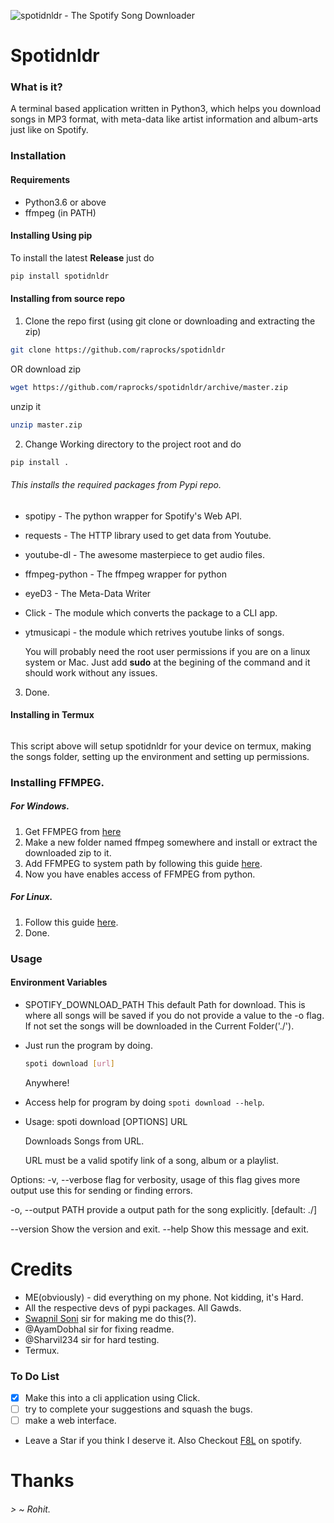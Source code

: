 ![spotidnldr - The Spotify Song Downloader](https://github.com/raprocks/spotidnldr/blob/master/cover.jpg)
# Spotidnldr
### What is it?
A terminal based application written in Python3, which helps you download songs in MP3 format, with meta-data like artist information and album-arts just like on Spotify.

### Installation

#### Requirements
* Python3.6 or above
* ffmpeg (in PATH)

#### Installing Using pip

To install the latest **Release** just do
```sh
pip install spotidnldr
```

#### Installing from source repo
1. Clone the repo first (using git clone or downloading and extracting the zip)
```sh
git clone https://github.com/raprocks/spotidnldr
```
OR
download zip
```sh
wget https://github.com/raprocks/spotidnldr/archive/master.zip
```
unzip it
```sh
unzip master.zip
```

2. Change Working directory to the project root and do
```sh
pip install .
```
###### This installs the required packages from Pypi repo.
  * spotipy - The python wrapper for Spotify's Web API.
  * requests - The HTTP library used to get data from Youtube.
  * youtube-dl - The awesome masterpiece to get audio files.
  * ffmpeg-python - The ffmpeg wrapper for python
  * eyeD3 - The Meta-Data Writer
  * Click - The module which converts the package to a CLI app.
  * ytmusicapi - the module which retrives youtube links of songs.

      You will probably need the root user permissions if you are on a linux system or Mac. Just add **sudo** at the begining of the command and it should work without any issues.


3. Done.

#### Installing in Termux
```bash                                                                 curl https://raw.githubusercontent.com/raprocks/spotidnldr/master/termux_setup.sh >> "termux_setup.sh" && sh termux_setup.sh
```
This script above will setup spotidnldr for your device on termux, making the songs folder, setting up the environment and setting up permissions.

### Installing FFMPEG.
##### For Windows.
1. Get FFMPEG from [here](https://www.ffmpeg.org/download.html)
2. Make a new folder named ffmpeg somewhere and install or extract the downloaded zip to it.
3. Add FFMPEG to system path by following this guide [here](https://stackoverflow.com/questions/44272416/how-to-add-a-folder-to-path-environment-variable-in-windows-10-with-screensho).
4. Now you have enables access of FFMPEG from python.
##### For Linux.
1. Follow this guide [here](https://www.tecmint.com/install-ffmpeg-in-linux).
2. Done.

### Usage
#### Environment Variables
* SPOTIFY_DOWNLOAD_PATH
  This default Path for download. This is where all songs will be saved  if you do not provide a value to the -o flag. If not set the songs will be downloaded in the Current Folder('./').

* Just run the program by doing.
    ```sh
    spoti download [url]
    ```
    Anywhere!
* Access help for program by doing `spoti download --help`.
* Usage: spoti download [OPTIONS] URL

  Downloads Songs from URL.

  URL must be a valid spotify link of a song, album or a playlist.

Options:
  -v, --verbose      flag for verbosity, usage of this flag gives more
                     output use this for sending or finding errors.

  -o, --output PATH  provide a output path for the song explicitly.
                     [default: ./]

  --version          Show the version and exit.
  --help             Show this message and exit.

# Credits
* ME(obviously) - did everything on my phone. Not kidding, it's Hard.
* All the respective devs of pypi packages. All Gawds.
* [Swapnil Soni](@SwapnilSoni1999) sir for making me do this(?).
* @AyamDobhal sir for fixing readme.
* @Sharvil234 sir for hard testing.
* Termux.

### To Do List
- [x] Make this into a cli application using Click.
- [ ] try to complete your suggestions and squash the bugs.
- [ ] make a web interface.
* Leave a Star if you think I deserve it. Also Checkout [F8L](https://open.spotify.com/artist/6LkOho0r5aIaYkMtjWYDAz?si=O6FR6i9UT1WMpG7bYEBMpg) on spotify.
# Thanks
###### > ~ Rohit.
